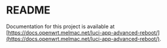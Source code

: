 # README

Documentation for this project is available at [https://docs.openwrt.melmac.net/luci-app-advanced-reboot/](https://docs.openwrt.melmac.net/luci-app-advanced-reboot/).

